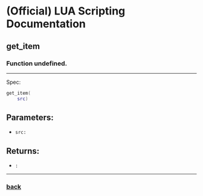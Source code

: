 
# (Official) LUA Scripting Documentation

## get_item

### Function undefined.
___
Spec:
```lua
get_item(
	src)
```
## Parameters:
- `src:` 

## Returns:
- `:` 

___
### [back](../other)
